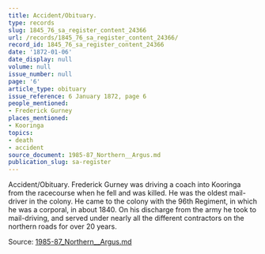 ```yaml
---
title: Accident/Obituary.
type: records
slug: 1845_76_sa_register_content_24366
url: /records/1845_76_sa_register_content_24366/
record_id: 1845_76_sa_register_content_24366
date: '1872-01-06'
date_display: null
volume: null
issue_number: null
page: '6'
article_type: obituary
issue_reference: 6 January 1872, page 6
people_mentioned:
- Frederick Gurney
places_mentioned:
- Kooringa
topics:
- death
- accident
source_document: 1985-87_Northern__Argus.md
publication_slug: sa-register
---
```


Accident/Obituary.  Frederick Gurney was driving a coach into Kooringa from the racecourse when he fell and was killed.  He was the oldest mail-driver in the colony.  He came to the colony with the 96th Regiment, in which he was a corporal, in about 1840.  On his discharge from the army he took to mail-driving, and served under nearly all the different contractors on the northern roads for over 20 years.

Source: [1985-87_Northern__Argus.md](/downloads/markdown/1985-87_Northern__Argus.md)
